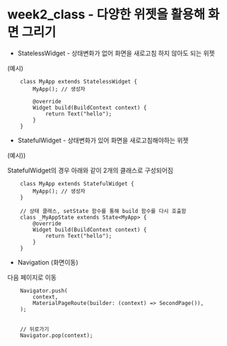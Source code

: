 # week2_class - 다양한 위젯을 활용해 화면 그리기

- StatelessWidget - 상태변화가 없어 화면을 새로고침 하지 않아도 되는 위젯

(예시)

        class MyApp extends StatelessWidget {
            MyApp(); // 생성자

            @override
            Widget build(BuildContext context) {
                return Text("hello");
            }
        }


- StatefulWidget - 상태변화가 있어 화면을 새로고침해야하는 위젯

(예시))

StatefulWidget의 경우 아래와 같이 2개의 클래스로 구성되어짐

        class MyApp extends StatefulWidget {
            MyApp(); // 생성자
        }

        // 상태 클래스, setState 함수를 통해 build 함수를 다시 호출함
        class _MyAppState extends State<MyApp> {
            @override
            Widget build(BuildContext context) {
                return Text("hello");
            }
        }


- Navigation (화면이동)

다음 페이지로 이동

        Navigator.push(
            context,
            MaterialPageRoute(builder: (context) => SecondPage()),
        );


        // 뒤로가기
        Navigator.pop(context);

